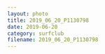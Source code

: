 ```yaml
---
layout: photo
title: 2019_06_20_P1130798
date: 2019-06-20
category: surfclub
filename: 2019_06_20_P1130798
---
```

